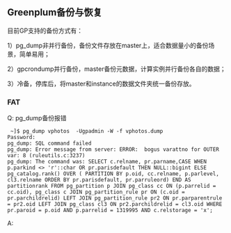 ## Greenplum备份与恢复

目前GP支持的备份方式有：

1）pg_dump非并行备份，备份文件存放在master上，适合数据量小的备份场景，简单易用；



2）gpcrondump并行备份，master备份元数据，计算实例并行备份各自的数据；

3）冷备，停库后，将master和instance的数据文件夹统一备份存放。











### FAT

Q: pg_dump备份报错

```
 ~]$ pg_dump vphotos  -Ugpadmin -W -f vphotos.dump                                                                                                                                   
Password: 
pg_dump: SQL command failed
pg_dump: Error message from server: ERROR:  bogus varattno for OUTER var: 8 (ruleutils.c:3237)
pg_dump: The command was: SELECT c.relname, pr.parname,CASE WHEN p.parkind <> 'r'::char OR pr.parisdefault THEN NULL::bigint ELSE pg_catalog.rank() OVER ( PARTITION BY p.oid, cc.relname, p.parlevel, cl3.relname ORDER BY pr.parisdefault, pr.parruleord) END AS partitionrank FROM pg_partition p JOIN pg_class cc ON (p.parrelid = cc.oid), pg_class c JOIN pg_partition_rule pr ON (c.oid = pr.parchildrelid) LEFT JOIN pg_partition_rule pr2 ON pr.parparentrule = pr2.oid LEFT JOIN pg_class cl3 ON pr2.parchildrelid = cl3.oid WHERE pr.paroid = p.oid AND p.parrelid = 1319995 AND c.relstorage = 'x';
```

A: 

